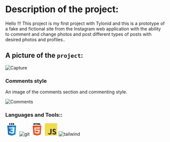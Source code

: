 # Description of the project:
<p>Hello !!!
This project is my first project with Tylonid and this is a prototype of a fake and fictional site from the Instagram web application with the ability to comment and change photos and post different types of posts with desired photos and profiles..</p>


## A picture of the  `project`:
![Capture](https://github.com/m-mdy-m/LikewebInstagram/assets/148723252/d56b36b6-8daa-45dd-8e9b-d7a28024de30)






### Comments style
<p>An image of the comments section and commenting style.</p>

![Comments](https://github.com/m-mdy-m/LikewebInstagram/assets/148723252/c31a0c60-ed08-47f5-8f35-2ec457f64831)




### Languages and Tools::

<img src="https://raw.githubusercontent.com/devicons/devicon/master/icons/css3/css3-original-wordmark.svg" alt="css3" width="40" height="40"/>
<img src="https://www.vectorlogo.zone/logos/git-scm/git-scm-icon.svg" alt="git" width="40" height="40"/> 
<img src="https://raw.githubusercontent.com/devicons/devicon/master/icons/html5/html5-original-wordmark.svg" alt="html5" width="40" height="40"/> 
<img src="https://raw.githubusercontent.com/devicons/devicon/master/icons/javascript/javascript-original.svg" alt="javascript" width="40" height="40"/> 
<img src="https://www.vectorlogo.zone/logos/tailwindcss/tailwindcss-icon.svg" alt="tailwind" width="40" height="40"/>